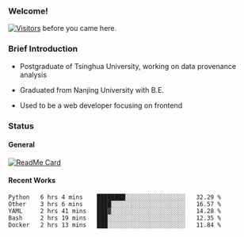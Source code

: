 ### Welcome!

[![Visitors](https://visitor-badge.laobi.icu/badge?page_id=HermitSun.HermitSun)]() before you came here.

### Brief Introduction

- Postgraduate of Tsinghua University, working on data provenance analysis

- Graduated from Nanjing University with B.E.

- Used to be a web developer focusing on frontend

### Status

#### General

[![ReadMe Card](https://github-readme-stats.hermitsun.vercel.app/api?username=HermitSun&count_private=true&show_icons=true)]()

#### Recent Works

<!--START_SECTION:waka-->
```text
Python   6 hrs 4 mins    ████████░░░░░░░░░░░░░░░░░   32.29 % 
Other    3 hrs 6 mins    ████░░░░░░░░░░░░░░░░░░░░░   16.57 % 
YAML     2 hrs 41 mins   ███▓░░░░░░░░░░░░░░░░░░░░░   14.28 % 
Bash     2 hrs 19 mins   ███░░░░░░░░░░░░░░░░░░░░░░   12.35 % 
Docker   2 hrs 13 mins   ███░░░░░░░░░░░░░░░░░░░░░░   11.84 % 
```
<!--END_SECTION:waka-->
